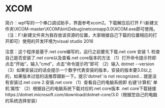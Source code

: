 # XCOM
简介：wpf写的一个串口调试助手，界面参考xcom2。下载解压后打开 F:\新建文件夹\XCOM-master\XCOM\bin\Debug\netcoreapp3.0\XCOM.exe即可使用。（注：F:\新建文件夹为我存放该资源的位置，大家根据自己下载的位置相应的打开即可）使用的开发环境为visual studio 2016

注意：这个程序是基于.net core编写的，运行之前要先下载.net core 安装
    1. 检查自己是否安装了.net core以及查看.net core版本的方法
      （1）打开命令提示符即 点击“开始”，输入“cmd”，点击“命令提示符”即可
      （2）输入 dotnet --version 
      （3）如果安装过的话会提示一个数字代表安装的版本，安装的版本要3.0以上的，如果版本过低的话推荐跟新一下。提示‘dotnet’ is not recognized...            就是没有安装过.net core 
    2.安装.net core
    （1）查看自己的电脑系统即 右键‘计算机’ 单机‘属性’ 
    （2）根据自己的电脑系统下载对应的.net core版本
         .net core下载链接https://dotnet.microsoft.com/download/dotnet-core/3.0（根据您自己的电脑的系统选择安装）


